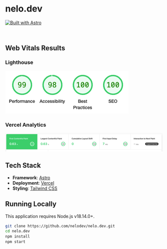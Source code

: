 # nelo.dev

[![Built with Astro](https://astro.badg.es/v1/built-with-astro/large.svg)](https://astro.build)

<br />

## Web Vitals Results

### Lighthouse

<img src="public/lighthouse.png" alt="isolated" />

### Vercel Analytics

<img src="public/vercel_analytics.png" alt="isolated" />

<br />

## Tech Stack

- **Framework**: [Astro](https://astro.build/)
- **Deployment**: [Vercel](https://vercel.com)
- **Styling**: [Tailwind CSS](https://tailwindcss.com)

## Running Locally

This application requires Node.js v18.14.0+.

```bash
git clone https://github.com/nelodev/nelo.dev.git
cd nelo.dev
npm install
npm start
```
